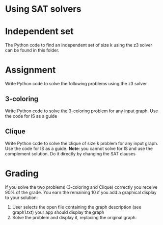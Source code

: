 # Using SAT solvers

# Independent set
The Python code to find an independent set of size k using the z3 solver can be found in this folder.
# Assignment
Write Python code to solve the following problems using the z3 solver

## 3-coloring
Write Python code to solve the 3-coloring problem for any input graph. Use the code for IS as a guide

## Clique
Write Python code to solve the clique of size k problem for any input graph. Use the code for IS as a guide.
**Note**: you cannot solve for IS and use the complement solution. Do it directly by changing the SAT clauses

# Grading
If you solve the two problems (3-coloring and Clique) correctly you receive 90%  of the grade. 
You earn the remaining 10 if you add a graphical display to your solution:
1. User selects the open file containing the graph description (see graph1.txt) your app should display the graph
2. Solve the problem and display it, replacing the original graph.

